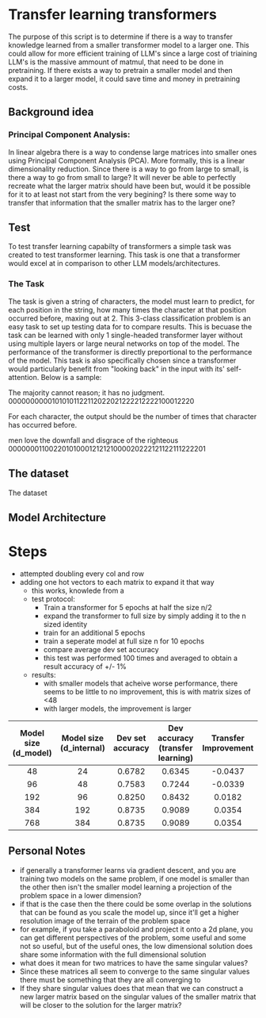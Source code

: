 # Transfer learning transformers

The purpose of this script is to determine if there is a way to transfer knowledge learned from a smaller transformer model to a larger one. This could allow for more efficient training of LLM's since a large cost of triaining LLM's is the massive ammount of matmul, that need to be done in pretraining. If there exists a way to pretrain a smaller model and then expand it to a larger model, it could save time and money in pretraining costs.

## Background idea

### Principal Component Analysis:

In linear algebra there is a way to condense large matrices into smaller ones using Principal Component Analysis (PCA). More formally, this is a linear dimensionality reduction. Since there is a way to go from large to small, is there a way to go from small to large? It will never be able to perfectly recreate what the larger matrix should have been but, would it be possible for it to at least not start from the very begining? Is there some way to transfer that information that the smaller matrix has to the larger one?

## Test
To test transfer learning capabilty of transformers a simple task was created to test transformer learning. This task is one that a transformer would excel at in comparison to other LLM models/architectures.

### The Task
The task is given a string of characters, the model must learn to predict, for each position in the string, how many times the character at that position occurred before, maxing out at 2. This 3-class classification problem is an easy task to set up testing data for to compare results. This is becuase the task can be learned with only 1 single-headed transformer layer without using multiple layers or large neural networks on top of the model. The performance of the transformer is directly preportional to the performance of the model. 
This task is also specifically chosen since a transformer would particularly benefit from "looking back" in the input with its' self-attention. 
Below is a sample:

The majority cannot reason; it has no judgment.
00000000001010101122112022021222212222100012220

For each character, the output should be the number of times that character has occurred before.

men love the downfall and disgrace of the righteous
000000011002201010001212121000020222121122111222201

## The dataset
The dataset 



## Model Architecture


# Steps 
- attempted doubling every col and row
- adding one hot vectors to each matrix to expand it that way
    - this works, knowlede from a 
    - test protocol:
        - Train a transformer for 5 epochs at half the size n/2
        - expand the transformer to full size by simply adding it to the n sized identity
        - train for an additional 5 epochs
        - train a seperate model at full size n for 10 epochs
        - compare average dev set accuracy
        - this test was performed 100 times and averaged to obtain a result accuracy of +/- 1%
    - results:
        - with smaller models that acheive worse performance, there seems to be little to no improvement, this is with matrix sizes of <48
        - with larger models, the improvement is larger

| Model size (d_model) | Model size (d_internal) | Dev set accuracy | Dev accuracy (transfer learning) | Transfer Improvement |
|:--------------------:|:-----------------------:|:----------------:|:--------------------------------:|:--------------------:|
| 48 | 24 | 0.6782 | 0.6345| -0.0437 |
| 96 | 48 | 0.7583 | 0.7244 | -0.0339 |
| 192 | 96 | 0.8250 | 0.8432 | 0.0182 |
| 384 | 192 | 0.8735 | 0.9089 | 0.0354 |
| 768 | 384 | 0.8735 | 0.9089 | 0.0354 |



## Personal Notes

- if generally a transformer learns via gradient descent, and you are training two models on the same problem, if one model is smaller than the other then isn't the smaller model learning a projection of the problem space in a lower dimension?
- if that is the case then the there could be some overlap in the solutions that can be found as you scale the model up, since it'll get a higher resolution image of the terrain of the problem space
- for example, if you take a paraboloid and project it onto a 2d plane, you can get different perspectives of the problem, some useful and some not so useful, but of the useful ones, the low dimensional solution does share some information with the full dimensional solution
- what does it mean for two matrices to have the same singular values?
- Since these matrices all seem to converge to the same singular values there must be something that they are all converging to 
- If they share singular values does that mean that we can construct a new larger matrix based on the singular values of the smaller matrix that will be closer to the solution for the larger matrix?




